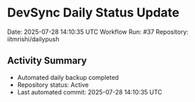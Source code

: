 # DevSync Daily Status Update
Date: 2025-07-28 14:10:35 UTC
Workflow Run: #37
Repository: iitmrishi/dailypush

## Activity Summary
- Automated daily backup completed
- Repository status: Active
- Last automated commit: 2025-07-28 14:10:35 UTC
